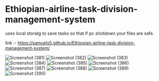 # Ethiopian-airline-task-division-management-system

uses local storatg to save tasks so that if pc shotdown your files are safe.

link :- https://samuels5.github.io/Ethiopian-airline-task-division-management-system/

![Screenshot (381)](https://github.com/user-attachments/assets/48dfe9d6-a21c-4c46-b872-4b40f32f72e9)
![Screenshot (382)](https://github.com/user-attachments/assets/b199dfc5-42e9-47ea-a757-7def1c50cc67)
![Screenshot (383)](https://github.com/user-attachments/assets/d62cdf0d-ab2f-407c-8443-84e026d851a7)
![Screenshot (384)](https://github.com/user-attachments/assets/89e1e7ec-ae97-45eb-89d2-118fcbd4f1b4)
![Screenshot (385)](https://github.com/user-attachments/assets/3b0732f9-1013-4a66-a5a2-9ee592dd2306)
![Screenshot (386)](https://github.com/user-attachments/assets/44b5cb2e-a42d-4d70-903e-0563eea3cc8d)
![Screenshot (387)](https://github.com/user-attachments/assets/9d5f8b12-2ca6-4a18-a4b7-7b7a9131b9ba)
![Screenshot (388)](https://github.com/user-attachments/assets/a3ad5c18-97eb-4c59-87f1-9efe94674eec)
![Screenshot (389)](https://github.com/user-attachments/assets/aab1165c-5969-411d-b553-d6719aa3c097)
![Screenshot (390)](https://github.com/user-attachments/assets/4b83e481-fd18-4bc7-87f4-79640b06b78a)
